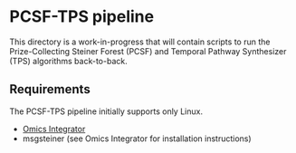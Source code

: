  [Omics Integrator]: http://fraenkel.mit.edu/omicsintegrator

# PCSF-TPS pipeline
This directory is a work-in-progress that will contain scripts to run the
Prize-Collecting Steiner Forest (PCSF) and Temporal Pathway Synthesizer (TPS)
algorithms back-to-back.

## Requirements
The PCSF-TPS pipeline initially supports only Linux.
* [Omics Integrator]
* msgsteiner (see Omics Integrator for installation instructions)
